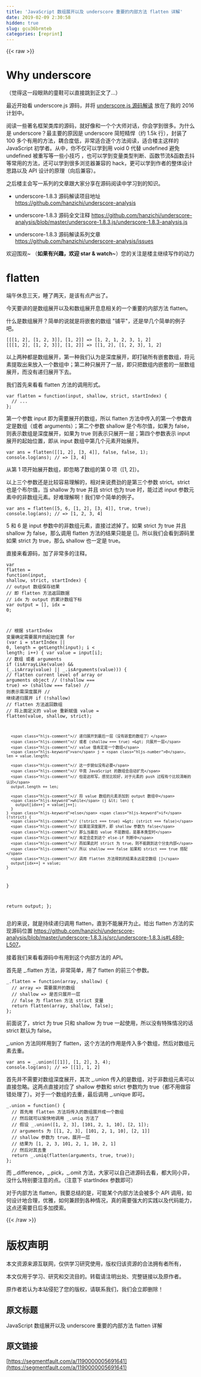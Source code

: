 ```yaml
---
title: 'JavaScript 数组展开以及 underscore 重要的内部方法 flatten 详解' 
date: 2019-02-09 2:30:58
hidden: true
slug: gcu36brmteb
categories: [reprint]
---
```


{{< raw >}}

                    
<h1 id="articleHeader0">Why underscore</h1>
<p>（觉得这一段眼熟的童鞋可以直接跳到正文了...）</p>
<p>最近开始看 underscore.js 源码，并将 <a href="https://github.com/hanzichi/underscore-analysis" rel="nofollow noreferrer" target="_blank">underscore.js 源码解读</a> 放在了我的 2016 计划中。</p>
<p>阅读一些著名框架类库的源码，就好像和一个个大师对话，你会学到很多。为什么是 underscore？最主要的原因是 underscore 简短精悍（约 1.5k 行），封装了 100 多个有用的方法，耦合度低，非常适合逐个方法阅读，适合楼主这样的 JavaScript 初学者。从中，你不仅可以学到用 void 0 代替 undefined 避免 undefined 被重写等一些小技巧 ，也可以学到变量类型判断、函数节流&amp;函数去抖等常用的方法，还可以学到很多浏览器兼容的 hack，更可以学到作者的整体设计思路以及 API 设计的原理（向后兼容）。</p>
<p>之后楼主会写一系列的文章跟大家分享在源码阅读中学习到的知识。</p>
<ul>
<li><p>underscore-1.8.3 源码解读项目地址 <a href="https://github.com/hanzichi/underscore-analysis" rel="nofollow noreferrer" target="_blank">https://github.com/hanzichi/underscore-analysis</a></p></li>
<li><p>underscore-1.8.3 源码全文注释 <a href="https://github.com/hanzichi/underscore-analysis/blob/master/underscore-1.8.3.js/underscore-1.8.3-analysis.js" rel="nofollow noreferrer" target="_blank">https://github.com/hanzichi/underscore-analysis/blob/master/underscore-1.8.3.js/underscore-1.8.3-analysis.js</a></p></li>
<li><p>underscore-1.8.3 源码解读系列文章 <a href="https://github.com/hanzichi/underscore-analysis/issues" rel="nofollow noreferrer" target="_blank">https://github.com/hanzichi/underscore-analysis/issues</a></p></li>
</ul>
<p>欢迎围观~ （<strong>如果有兴趣，欢迎 star &amp; watch~</strong>）您的关注是楼主继续写作的动力</p>
<h1 id="articleHeader1">flatten</h1>
<p>端午休息三天，睡了两天，是该有点产出了。</p>
<p>今天要讲的是数组展开以及和数组展开息息相关的一个重要的内部方法 flatten。</p>
<p>什么是数组展开？简单的说就是将嵌套的数组 "铺平"，还是举几个简单的例子吧。</p>
<div class="widget-codetool" style="display:none;">
      <div class="widget-codetool--inner">
      <span class="selectCode code-tool" data-toggle="tooltip" data-placement="top" title="" data-original-title="全选"></span>
      <span type="button" class="copyCode code-tool" data-toggle="tooltip" data-placement="top" data-clipboard-text="[[[1, 2], [1, 2, 3]], [1, 2]] => [1, 2, 1, 2, 3, 1, 2]
[[[1, 2], [1, 2, 3]], [1, 2]] => [[1, 2], [1, 2, 3], 1, 2]" title="" data-original-title="复制"></span>
      <span type="button" class="saveToNote code-tool" data-toggle="tooltip" data-placement="top" title="" data-original-title="放进笔记"></span>
      </div>
      </div><pre class="hljs lsl"><code>[[[<span class="hljs-number">1</span>, <span class="hljs-number">2</span>], [<span class="hljs-number">1</span>, <span class="hljs-number">2</span>, <span class="hljs-number">3</span>]], [<span class="hljs-number">1</span>, <span class="hljs-number">2</span>]] =&gt; [<span class="hljs-number">1</span>, <span class="hljs-number">2</span>, <span class="hljs-number">1</span>, <span class="hljs-number">2</span>, <span class="hljs-number">3</span>, <span class="hljs-number">1</span>, <span class="hljs-number">2</span>]
[[[<span class="hljs-number">1</span>, <span class="hljs-number">2</span>], [<span class="hljs-number">1</span>, <span class="hljs-number">2</span>, <span class="hljs-number">3</span>]], [<span class="hljs-number">1</span>, <span class="hljs-number">2</span>]] =&gt; [[<span class="hljs-number">1</span>, <span class="hljs-number">2</span>], [<span class="hljs-number">1</span>, <span class="hljs-number">2</span>, <span class="hljs-number">3</span>], <span class="hljs-number">1</span>, <span class="hljs-number">2</span>]</code></pre>
<p>以上两种都是数组展开，第一种我们认为是深度展开，即打破所有嵌套数组，将元素提取出来放入一个数组中；第二种只展开了一层，即只把数组内嵌套的一层数组展开，而没有递归展开下去。</p>
<p>我们首先来看看 flatten 方法的调用形式。</p>
<div class="widget-codetool" style="display:none;">
      <div class="widget-codetool--inner">
      <span class="selectCode code-tool" data-toggle="tooltip" data-placement="top" title="" data-original-title="全选"></span>
      <span type="button" class="copyCode code-tool" data-toggle="tooltip" data-placement="top" data-clipboard-text="var flatten = function(input, shallow, strict, startIndex) {
  // ...
};" title="" data-original-title="复制"></span>
      <span type="button" class="saveToNote code-tool" data-toggle="tooltip" data-placement="top" title="" data-original-title="放进笔记"></span>
      </div>
      </div><pre class="javascript hljs"><code class="javascript"><span class="hljs-keyword">var</span> flatten = <span class="hljs-function"><span class="hljs-keyword">function</span>(<span class="hljs-params">input, shallow, strict, startIndex</span>) </span>{
  <span class="hljs-comment">// ...</span>
};</code></pre>
<p>第一个参数 input 即为需要展开的数组，所以 flatten 方法中传入的第一个参数肯定是数组（或者 arguments）；第二个参数 shallow 是个布尔值，如果为 false，则表示数组是深度展开，如果为 true 则表示只展开一层；第四个参数表示 input 展开的起始位置，即从 input 数组中第几个元素开始展开。</p>
<div class="widget-codetool" style="display:none;">
      <div class="widget-codetool--inner">
      <span class="selectCode code-tool" data-toggle="tooltip" data-placement="top" title="" data-original-title="全选"></span>
      <span type="button" class="copyCode code-tool" data-toggle="tooltip" data-placement="top" data-clipboard-text="var ans = flatten([[1, 2], [3, 4]], false, false, 1);
console.log(ans); // => [3, 4]" title="" data-original-title="复制"></span>
      <span type="button" class="saveToNote code-tool" data-toggle="tooltip" data-placement="top" title="" data-original-title="放进笔记"></span>
      </div>
      </div><pre class="javascript hljs"><code class="javascript"><span class="hljs-keyword">var</span> ans = flatten([[<span class="hljs-number">1</span>, <span class="hljs-number">2</span>], [<span class="hljs-number">3</span>, <span class="hljs-number">4</span>]], <span class="hljs-literal">false</span>, <span class="hljs-literal">false</span>, <span class="hljs-number">1</span>);
<span class="hljs-built_in">console</span>.log(ans); <span class="hljs-comment">// =&gt; [3, 4]</span></code></pre>
<p>从第 1 项开始展开数组，即忽略了数组的第 0 项（[1, 2]）。</p>
<p>以上三个参数还是比较容易理解的，相对来说费劲的是第三个参数 strict。strict 也是个布尔值，当 shallow 为 true 并且 strict 也为 true 时，能过滤 input 参数元素中的非数组元素。好难理解啊！我们举个简单的例子。</p>
<div class="widget-codetool" style="display:none;">
      <div class="widget-codetool--inner">
      <span class="selectCode code-tool" data-toggle="tooltip" data-placement="top" title="" data-original-title="全选"></span>
      <span type="button" class="copyCode code-tool" data-toggle="tooltip" data-placement="top" data-clipboard-text="var ans = flatten([5, 6, [1, 2], [3, 4]], true, true);
console.log(ans); // => [1, 2, 3, 4]" title="" data-original-title="复制"></span>
      <span type="button" class="saveToNote code-tool" data-toggle="tooltip" data-placement="top" title="" data-original-title="放进笔记"></span>
      </div>
      </div><pre class="javascript hljs"><code class="javascript"><span class="hljs-keyword">var</span> ans = flatten([<span class="hljs-number">5</span>, <span class="hljs-number">6</span>, [<span class="hljs-number">1</span>, <span class="hljs-number">2</span>], [<span class="hljs-number">3</span>, <span class="hljs-number">4</span>]], <span class="hljs-literal">true</span>, <span class="hljs-literal">true</span>);
<span class="hljs-built_in">console</span>.log(ans); <span class="hljs-comment">// =&gt; [1, 2, 3, 4]</span></code></pre>
<p>5 和 6 是 input 参数中的非数组元素，直接过滤掉了。如果 strict 为 true 并且 shallow 为 false，那么调用 flatten 方法的结果只能是 []。所以我们会看到源码里如果 strict 为 true，那么 shallow 也一定是 true。</p>
<p>直接来看源码，加了非常多的注释。</p>
<div class="widget-codetool" style="display:none;">
      <div class="widget-codetool--inner">
      <span class="selectCode code-tool" data-toggle="tooltip" data-placement="top" title="" data-original-title="全选"></span>
      <span type="button" class="copyCode code-tool" data-toggle="tooltip" data-placement="top" data-clipboard-text="var flatten = function(input, shallow, strict, startIndex) {
  // output 数组保存结果
  // 即 flatten 方法返回数据
  // idx 为 output 的累计数组下标
  var output = [], idx = 0;

  // 根据 startIndex 变量确定需要展开的起始位置
  for (var i = startIndex || 0, length = getLength(input); i < length; i++) {
    var value = input[i];
    // 数组 或者 arguments
    if (isArrayLike(value) &amp;&amp; (_.isArray(value) || _.isArguments(value))) {
      // flatten current level of array or arguments object
      // (!shallow === true) => (shallow === false)
      // 则表示需深度展开
      // 继续递归展开
      if (!shallow) 
        // flatten 方法返回数组
        // 将上面定义的 value 重新赋值
        value = flatten(value, shallow, strict);

      // 递归展开到最后一层（没有嵌套的数组了）
      // 或者 (shallow === true) => 只展开一层
      // value 值肯定是一个数组
      var j = 0, len = value.length;

      // 这一步貌似没有必要
      // 毕竟 JavaScript 的数组会自动扩充
      // 但是这样写，感觉比较好，对于元素的 push 过程有个比较清晰的认识
      output.length += len;

      // 将 value 数组的元素添加到 output 数组中
      while (j < len) {
        output[idx++] = value[j++];
      }
    } else if (!strict) { 
      // (!strict === true) => (strict === false)
      // 如果是深度展开，即 shallow 参数为 false
      // 那么当最后 value 不是数组，是基本类型时
      // 肯定会走到这个 else-if 判断中
      // 而如果此时 strict 为 true，则不能跳到这个分支内部
      // 所以 shallow === false 如果和 strict === true 搭配
      // 调用 flatten 方法得到的结果永远是空数组 []
      output[idx++] = value;
    }
  }

  return output;
};" title="" data-original-title="复制"></span>
      <span type="button" class="saveToNote code-tool" data-toggle="tooltip" data-placement="top" title="" data-original-title="放进笔记"></span>
      </div>
      </div><pre class="javascript hljs"><code class="javascript"><span class="hljs-keyword">var</span> flatten = <span class="hljs-function"><span class="hljs-keyword">function</span>(<span class="hljs-params">input, shallow, strict, startIndex</span>) </span>{
  <span class="hljs-comment">// output 数组保存结果</span>
  <span class="hljs-comment">// 即 flatten 方法返回数据</span>
  <span class="hljs-comment">// idx 为 output 的累计数组下标</span>
  <span class="hljs-keyword">var</span> output = [], idx = <span class="hljs-number">0</span>;

  <span class="hljs-comment">// 根据 startIndex 变量确定需要展开的起始位置</span>
  <span class="hljs-keyword">for</span> (<span class="hljs-keyword">var</span> i = startIndex || <span class="hljs-number">0</span>, length = getLength(input); i &lt; length; i++) {
    <span class="hljs-keyword">var</span> value = input[i];
    <span class="hljs-comment">// 数组 或者 arguments</span>
    <span class="hljs-keyword">if</span> (isArrayLike(value) &amp;&amp; (_.isArray(value) || _.isArguments(value))) {
      <span class="hljs-comment">// flatten current level of array or arguments object</span>
      <span class="hljs-comment">// (!shallow === true) =&gt; (shallow === false)</span>
      <span class="hljs-comment">// 则表示需深度展开</span>
      <span class="hljs-comment">// 继续递归展开</span>
      <span class="hljs-keyword">if</span> (!shallow) 
        <span class="hljs-comment">// flatten 方法返回数组</span>
        <span class="hljs-comment">// 将上面定义的 value 重新赋值</span>
        value = flatten(value, shallow, strict);

      <span class="hljs-comment">// 递归展开到最后一层（没有嵌套的数组了）</span>
      <span class="hljs-comment">// 或者 (shallow === true) =&gt; 只展开一层</span>
      <span class="hljs-comment">// value 值肯定是一个数组</span>
      <span class="hljs-keyword">var</span> j = <span class="hljs-number">0</span>, len = value.length;

      <span class="hljs-comment">// 这一步貌似没有必要</span>
      <span class="hljs-comment">// 毕竟 JavaScript 的数组会自动扩充</span>
      <span class="hljs-comment">// 但是这样写，感觉比较好，对于元素的 push 过程有个比较清晰的认识</span>
      output.length += len;

      <span class="hljs-comment">// 将 value 数组的元素添加到 output 数组中</span>
      <span class="hljs-keyword">while</span> (j &lt; len) {
        output[idx++] = value[j++];
      }
    } <span class="hljs-keyword">else</span> <span class="hljs-keyword">if</span> (!strict) { 
      <span class="hljs-comment">// (!strict === true) =&gt; (strict === false)</span>
      <span class="hljs-comment">// 如果是深度展开，即 shallow 参数为 false</span>
      <span class="hljs-comment">// 那么当最后 value 不是数组，是基本类型时</span>
      <span class="hljs-comment">// 肯定会走到这个 else-if 判断中</span>
      <span class="hljs-comment">// 而如果此时 strict 为 true，则不能跳到这个分支内部</span>
      <span class="hljs-comment">// 所以 shallow === false 如果和 strict === true 搭配</span>
      <span class="hljs-comment">// 调用 flatten 方法得到的结果永远是空数组 []</span>
      output[idx++] = value;
    }
  }

  <span class="hljs-keyword">return</span> output;
};</code></pre>
<p>总的来说，就是持续递归调用 flatten，直到不能展开为止。给出 flatten 方法的实现源码位置 <a href="https://github.com/hanzichi/underscore-analysis/blob/master/underscore-1.8.3.js/src/underscore-1.8.3.js#L489-L507" rel="nofollow noreferrer" target="_blank">https://github.com/hanzichi/underscore-analysis/blob/master/underscore-1.8.3.js/src/underscore-1.8.3.js#L489-L507</a>。</p>
<p>接着我们来看看源码中有用到这个内部方法的 API。</p>
<p>首先是 _.flatten 方法，非常简单，用了 flatten 的前三个参数。</p>
<div class="widget-codetool" style="display:none;">
      <div class="widget-codetool--inner">
      <span class="selectCode code-tool" data-toggle="tooltip" data-placement="top" title="" data-original-title="全选"></span>
      <span type="button" class="copyCode code-tool" data-toggle="tooltip" data-placement="top" data-clipboard-text="_.flatten = function(array, shallow) {
  // array => 需要展开的数组
  // shallow => 是否只展开一层
  // false 为 flatten 方法 strict 变量
  return flatten(array, shallow, false);
};" title="" data-original-title="复制"></span>
      <span type="button" class="saveToNote code-tool" data-toggle="tooltip" data-placement="top" title="" data-original-title="放进笔记"></span>
      </div>
      </div><pre class="javascript hljs"><code class="javascript">_.flatten = <span class="hljs-function"><span class="hljs-keyword">function</span>(<span class="hljs-params">array, shallow</span>) </span>{
  <span class="hljs-comment">// array =&gt; 需要展开的数组</span>
  <span class="hljs-comment">// shallow =&gt; 是否只展开一层</span>
  <span class="hljs-comment">// false 为 flatten 方法 strict 变量</span>
  <span class="hljs-keyword">return</span> flatten(array, shallow, <span class="hljs-literal">false</span>);
};</code></pre>
<p>前面说了，strict 为 true 只和 shallow 为 true 一起使用，所以没有特殊情况的话 strict 默认为 false。</p>
<p>_.union 方法同样用到了 flatten，这个方法的作用是传入多个数组，然后对数组元素去重。</p>
<div class="widget-codetool" style="display:none;">
      <div class="widget-codetool--inner">
      <span class="selectCode code-tool" data-toggle="tooltip" data-placement="top" title="" data-original-title="全选"></span>
      <span type="button" class="copyCode code-tool" data-toggle="tooltip" data-placement="top" data-clipboard-text="var ans = _.union([[1]], [1, 2], 3, 4);
console.log(ans); // => [[1], 1, 2]" title="" data-original-title="复制"></span>
      <span type="button" class="saveToNote code-tool" data-toggle="tooltip" data-placement="top" title="" data-original-title="放进笔记"></span>
      </div>
      </div><pre class="javascript hljs"><code class="javascript"><span class="hljs-keyword">var</span> ans = _.union([[<span class="hljs-number">1</span>]], [<span class="hljs-number">1</span>, <span class="hljs-number">2</span>], <span class="hljs-number">3</span>, <span class="hljs-number">4</span>);
<span class="hljs-built_in">console</span>.log(ans); <span class="hljs-comment">// =&gt; [[1], 1, 2]</span></code></pre>
<p>首先并不需要对数组深度展开，其次 _.union 传入的是数组，对于非数组元素可以直接忽略。这两点直接对应了 shallow 参数和 strict 参数均为 true（都不用做容错处理了）。对于一个数组的去重，最后调用 _.unique 即可。</p>
<div class="widget-codetool" style="display:none;">
      <div class="widget-codetool--inner">
      <span class="selectCode code-tool" data-toggle="tooltip" data-placement="top" title="" data-original-title="全选"></span>
      <span type="button" class="copyCode code-tool" data-toggle="tooltip" data-placement="top" data-clipboard-text="_.union = function() {
  // 首先用 flatten 方法将传入的数组展开成一个数组
  // 然后就可以愉快地调用 _.uniq 方法了
  // 假设 _.union([1, 2, 3], [101, 2, 1, 10], [2, 1]);
  // arguments 为 [[1, 2, 3], [101, 2, 1, 10], [2, 1]]
  // shallow 参数为 true，展开一层
  // 结果为 [1, 2, 3, 101, 2, 1, 10, 2, 1]
  // 然后对其去重
  return _.uniq(flatten(arguments, true, true));
};" title="" data-original-title="复制"></span>
      <span type="button" class="saveToNote code-tool" data-toggle="tooltip" data-placement="top" title="" data-original-title="放进笔记"></span>
      </div>
      </div><pre class="javascript hljs"><code class="javascript">_.union = <span class="hljs-function"><span class="hljs-keyword">function</span>(<span class="hljs-params"></span>) </span>{
  <span class="hljs-comment">// 首先用 flatten 方法将传入的数组展开成一个数组</span>
  <span class="hljs-comment">// 然后就可以愉快地调用 _.uniq 方法了</span>
  <span class="hljs-comment">// 假设 _.union([1, 2, 3], [101, 2, 1, 10], [2, 1]);</span>
  <span class="hljs-comment">// arguments 为 [[1, 2, 3], [101, 2, 1, 10], [2, 1]]</span>
  <span class="hljs-comment">// shallow 参数为 true，展开一层</span>
  <span class="hljs-comment">// 结果为 [1, 2, 3, 101, 2, 1, 10, 2, 1]</span>
  <span class="hljs-comment">// 然后对其去重</span>
  <span class="hljs-keyword">return</span> _.uniq(flatten(<span class="hljs-built_in">arguments</span>, <span class="hljs-literal">true</span>, <span class="hljs-literal">true</span>));
};</code></pre>
<p>而 _.difference，_.pick，_.omit 方法，大家可以自己进源码去看，都大同小异，没什么特别要注意的点。（注意下 startIndex 参数即可）</p>
<p>对于内部方法 flatten，我要总结的是，可能某个内部方法会被多个 API 调用，如何设计地合理，优雅，如何兼顾到各种情况，真的需要强大的实践以及代码能力，这点还需要日后多加摸索。</p>

                
{{< /raw >}}

# 版权声明
本文资源来源互联网，仅供学习研究使用，版权归该资源的合法拥有者所有，

本文仅用于学习、研究和交流目的。转载请注明出处、完整链接以及原作者。

原作者若认为本站侵犯了您的版权，请联系我们，我们会立即删除！

## 原文标题
JavaScript 数组展开以及 underscore 重要的内部方法 flatten 详解

## 原文链接
[https://segmentfault.com/a/1190000005691641](https://segmentfault.com/a/1190000005691641)

